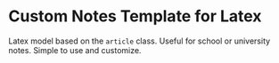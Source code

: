 # Custom Notes Template for Latex

Latex model based on the `article` class. Useful for school or university notes. Simple to use and customize.
